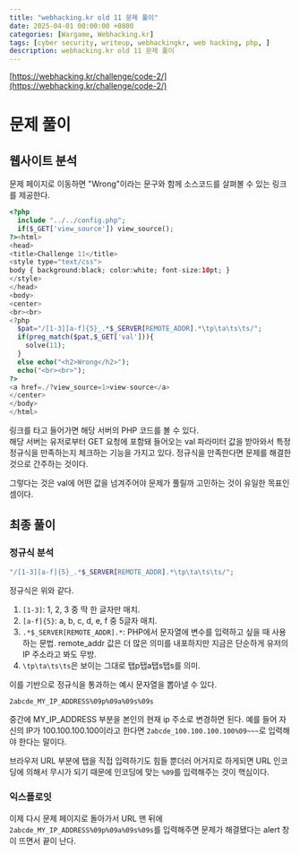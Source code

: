 ```yaml
---
title: "webhacking.kr old 11 문제 풀이"
date: 2025-04-01 00:00:00 +0800
categories: [Wargame, Webhacking.kr]
tags: [cyber security, writeup, webhackingkr, web hacking, php, ] 
description: webhacking.kr old 11 문제 풀이
---
```


[https://webhacking.kr/challenge/code-2/](https://webhacking.kr/challenge/code-2/)
# 문제 풀이
## 웹사이트 분석
문제 페이지로 이동하면 "Wrong"이라는 문구와 함께 소스코드를 살펴볼 수 있는 링크를 제공한다.<br />

```php
<?php
  include "../../config.php";
  if($_GET['view_source']) view_source();
?><html>
<head>
<title>Challenge 11</title>
<style type="text/css">
body { background:black; color:white; font-size:10pt; }
</style>
</head>
<body>
<center>
<br><br>
<?php
  $pat="/[1-3][a-f]{5}_.*$_SERVER[REMOTE_ADDR].*\tp\ta\ts\ts/";
  if(preg_match($pat,$_GET['val'])){
    solve(11);
  }
  else echo("<h2>Wrong</h2>");
  echo("<br><br>");
?>
<a href=./?view_source=1>view-source</a>
</center>
</body>
</html>
```
링크를 타고 들어가면 해당 서버의 PHP 코드를 볼 수 있다.<br />
해당 서버는 유저로부터 GET 요청에 포함돼 들어오는 val 파라미터 값을 받아와서 특정 정규식을 만족하는지 체크하는 기능을 가지고 있다. 정규식을 만족한다면 문제를 해결한 것으로 간주하는 것이다.<br />

그렇다는 것은 val에 어떤 값을 넘겨주어야 문제가 풀릴까 고민하는 것이 유일한 목표인 셈이다.<br />
## 최종 풀이
### 정규식 분석
```php
"/[1-3][a-f]{5}_.*$_SERVER[REMOTE_ADDR].*\tp\ta\ts\ts/";
```
정규식은 위와 같다. 
1. `[1-3]`: 1, 2, 3 중 딱 한 글자만 매치.
2. `[a-f]{5}`: a, b, c, d, e, f 중 5글자 매치.
3. `.*$_SERVER[REMOTE_ADDR].*`: PHP에서 문자열에 변수를 입력하고 싶을 때 사용하는 문법. remote_addr 값은 더 많은 의미를 내포하지만 지금은 단순하게 유저의 IP 주소라고 봐도 무방.
4. `\tp\ta\ts\ts`은 보이는 그대로 탭p탭a탭s탭s를 의미.

이를 기반으로 정규식을 통과하는 예시 문자열을 뽑아낼 수 있다.<br />

```
2abcde_MY_IP_ADDRESS%09p%09a%09s%09s
```
중간에 MY_IP_ADDRESS 부분을 본인의 현재 ip 주소로 변경하면 된다. 예를 들어 자신의 IP가 100.100.100.100이라고 한다면 `2abcde_100.100.100.100%09~~~`로 입력해야 한다는 말이다.<br />

브라우저 URL 부분에 탭을 직접 입력하기도 힘들 뿐더러 어거지로 하게되면 URL 인코딩에 의해서 무시가 되기 때문에 인코딩에 맞는 `%09`를 입력해주는 것이 핵심이다.<br />
### 익스플로잇
이제 다시 문제 페이지로 돌아가서 URL 맨 뒤에 `2abcde_MY_IP_ADDRESS%09p%09a%09s%09s`를 입력해주면 문제가 해결됐다는 alert 창이 뜨면서 끝이 난다.